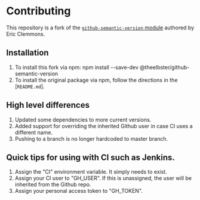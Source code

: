 # Contributing

This repository is a fork of the [`github-semantic-version` module](https://github.com/ericclemmons/github-semantic-version) authored by Eric Clemmons. 

## Installation

1. To install this fork via npm: npm install --save-dev @theelbster/github-semantic-version
2. To install the original package via npm, follow the directions in the [`README.md`].

## High level differences

1. Updated some dependencies to more current versions.
2. Added support for overriding the inherited Github user in case CI uses a different name.
3. Pushing to a branch is no longer hardcoded to master branch.

## Quick tips for using with CI such as Jenkins.

1. Assign the "CI" environment variable. It simply needs to exist.
2. Assign your CI user to "GH_USER". If this is unassigned, the user will be inherited from the Github repo.
3. Assign your personal access token to "GH_TOKEN".
